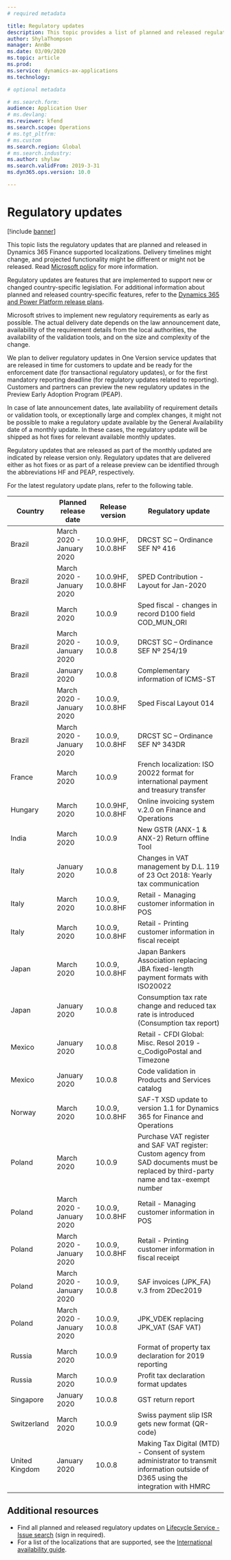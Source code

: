 ```yaml
---
# required metadata

title: Regulatory updates
description: This topic provides a list of planned and released regulatory updates for Microsoft Dynamics 365 Finance.
author: ShylaThompson
manager: AnnBe
ms.date: 03/09/2020
ms.topic: article
ms.prod: 
ms.service: dynamics-ax-applications
ms.technology: 

# optional metadata

# ms.search.form:
audience: Application User
# ms.devlang: 
ms.reviewer: kfend
ms.search.scope: Operations
# ms.tgt_pltfrm: 
# ms.custom
ms.search.region: Global
# ms.search.industry: 
ms.author: shylaw
ms.search.validFrom: 2019-3-31
ms.dyn365.ops.version: 10.0

---
```


# Regulatory updates

[!include [banner](../includes/banner.md)]

This topic lists the regulatory updates that are planned and released in Dynamics 365 Finance supported localizations. Delivery timelines might change, and projected functionality might be different or might not be released. Read [Microsoft policy](https://go.microsoft.com/fwlink/p/?linkid=2007332) for more information. 

Regulatory updates are features that are implemented to support new or changed country-specific legislation. For additional information about planned and released country-specific features, refer to the [Dynamics 365 and Power Platform release plans](https://docs.microsoft.com/business-applications-release-notes/index).

Microsoft strives to implement new regulatory requirements as early as possible. The actual delivery date depends on the law announcement date, availability of the requirement details from the local authorities, the availability of the validation tools, and on the size and complexity of the change.

We plan to deliver regulatory updates in One Version service updates that are released in time for customers to update and be ready for the enforcement date (for transactional regulatory updates), or for the first mandatory reporting deadline (for regulatory updates related to reporting). Customers and partners can preview the new regulatory updates in the Preview Early Adoption Program (PEAP).

In case of late announcement dates, late availability of requirement details or validation tools, or exceptionally large and complex changes, it might not be possible to make a regulatory update available by the General Availability date of a monthly update. In these cases, the regulatory update will be shipped as hot fixes for relevant available monthly updates.

Regulatory updates that are released as part of the monthly updated are indicated by release version only. Regulatory updates that are delivered either as hot fixes or as part of a release preview can be identified through the abbreviations HF and PEAP, respectively. 

For the latest regulatory update plans, refer to the following table.   

|Country|Planned release date|Release version|Regulatory update|
|--------------------|---------------|-------|-------|
|      Brazil         |   March 2020 - January 2020      | 10.0.9HF, 10.0.8HF      |   DRCST SC – Ordinance SEF Nº 416    |
|      Brazil         |   March 2020  - January 2020     | 10.0.9HF, 10.0.8HF      |   SPED Contribution - Layout for Jan-2020    |
|      Brazil         |   March 2020       | 10.0.9      |   Sped fiscal - changes in record D100 field COD_MUN_ORI    |
|      Brazil         |   March 2020 - January 2020       | 10.0.9, 10.0.8      |   DRCST SC – Ordinance SEF Nº 254/19    |
|      Brazil         |   January 2020       | 10.0.8      |   Complementary information of ICMS-ST    |
|      Brazil        |   March 2020 - January 2020       | 10.0.9, 10.0.8HF      |   Sped Fiscal Layout 014 |
|      Brazil          |   March 2020 - January 2020       | 10.0.9, 10.0.8HF      |   DRCST SC – Ordinance SEF Nº 343DR   |
|      France          |   March 2020       | 10.0.9      |   French localization: ISO 20022 format for international payment and treasury transfer   |
|      Hungary          |   March 2020       | 10.0.9HF, 10.0.8HF      |   Online invoicing system v.2.0 on Finance and Operations    |
|      India          |   March 2020       | 10.0.9      |   New GSTR (ANX-1 & ANX-2) Return offline Tool   |
|      Italy          |   January 2020       | 10.0.8      |   Changes in VAT management by D.L. 119 of 23 Oct 2018: Yearly tax communication |
|      Italy         |   March 2020     | 10.0.9, 10.0.8HF      |   Retail - Managing customer information in POS |
|      Italy         |   March 2020      | 10.0.9, 10.0.8HF      |   Retail - Printing customer information in fiscal receipt |
|      Japan          |   March 2020     | 10.0.9, 10.0.8HF     |   Japan Bankers Association replacing JBA fixed-length payment formats with ISO20022 |
|      Japan          |   January 2020      | 10.0.8       |   Consumption tax rate change and reduced tax rate is introduced (Consumption tax report) |
|      Mexico          |   January 2020     | 10.0.8        |   Retail -  CFDI Global: Misc. Resol 2019 - c_CodigoPostal and Timezone |
|      Mexico           |   January 2020       | 10.0.8     |   Code validation in Products and Services catalog |
|      Norway          |   March 2020   | 10.0.9, 10.0.8HF     |   SAF-T XSD update to version 1.1 for Dynamics 365 for Finance and Operations |
|      Poland          |   March 2020    | 10.0.9     |   Purchase VAT register and SAF VAT register: Custom agency from SAD documents must be replaced by third-party name and tax-exempt number |
|      Poland          |   March 2020 - January 2020   | 10.0.9, 10.0.8HF     |   Retail - Managing customer information in POS |
|      Poland          |   March 2020 - January 2020     | 10.0.9, 10.0.8HF     |   Retail - Printing customer information in fiscal receipt |
|      Poland          |   March 2020 - January 2020     | 10.0.9, 10.0.8     |   SAF invoices (JPK_FA) v.3 from 2Dec2019 |
|      Poland          |   March 2020 - January 2020     | 10.0.9, 10.0.8     |   JPK_VDEK replacing JPK_VAT (SAF VAT) |
|      Russia          |   March 2020     | 10.0.9     |   Format of property tax declaration for 2019 reporting |
|      Russia          |   March 2020     | 10.0.9     |   Profit tax declaration format updates |
|      Singapore           |   January 2020     | 10.0.8      |   GST return report |
|      Switzerland           |   March 2020     | 10.0.9      |   Swiss payment slip ISR gets new format (QR-code) |
|      United Kingdom          |   January 2020       | 10.0.8      |   Making Tax Digital (MTD) - Consent of system administrator to transmit information outside of D365 using the integration with HMRC |



## Additional resources
- Find all planned and released regulatory updates on [Lifecycle Service - Issue search](https://lcs.dynamics.com/Logon/Index) (sign in required).
- For a list of the localizations that are supported, see the [International availability guide](https://aka.ms/dynamics_365_international_availability_deck).

